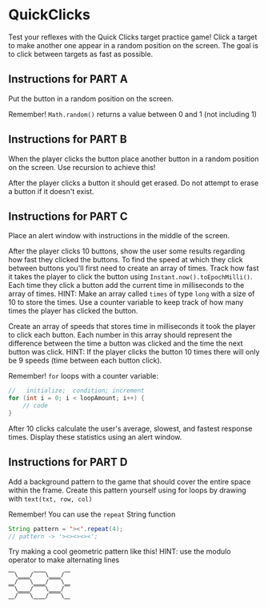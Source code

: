 # QuickClicks

Test your reflexes with the Quick Clicks target practice game! Click a target to make another one appear in a random position on the screen. The goal is to click between targets as fast as possible.

## Instructions for PART A

Put the button in a random position on the screen.

Remember! `Math.random()` returns a value between 0 and 1 (not including 1)

## Instructions for PART B

When the player clicks the button place another button in a random position on the screen. Use recursion to achieve this!

After the player clicks a button it should get erased. Do not attempt to erase a button if it doesn't exist.

## Instructions for PART C

Place an alert window with instructions in the middle of the screen.

After the player clicks 10 buttons, show the user some results regarding how fast they clicked the buttons. To find the speed at which they click between buttons you'll first need to create an array of times. Track how fast it takes the player to click the button using `Instant.now().toEpochMilli()`. Each time they click a button add the current time in milliseconds to the array of times. HINT: Make an array called `times` of type `long` with a size of 10 to store the times. Use a counter variable to keep track of how many times the player has clicked the button.

Create an array of speeds that stores time in milliseconds it took the player to click each button. Each number in this array should represent the difference between the time a button was clicked and the time the next button was click. HINT: If the player clicks the button 10 times there will only be 9 speeds (time between each button click).

Remember! `for` loops with a counter variable:

```java
//   initialize;  condition; increment
for (int i = 0; i < loopAmount; i++) {
	// code
}
```

After 10 clicks calculate the user's average, slowest, and fastest response times. Display these statistics using an alert window.

## Instructions for PART D

Add a background pattern to the game that should cover the entire space within the frame. Create this pattern yourself using for loops by drawing with `text(txt, row, col)`

Remember! You can use the `repeat` String function

```java
String pattern = '><'.repeat(4);
// pattern -> '><><><><';
```

Try making a cool geometric pattern like this! HINT: use the modulo operator to make alternating lines

```
⎺\⎽⎽/⎺⎺\⎽⎽/⎺
⎽/⎺⎺\⎽⎽/⎺⎺\⎽
⎺\⎽⎽/⎺⎺\⎽⎽/⎺
⎽/⎺⎺\⎽⎽/⎺⎺\⎽
```

